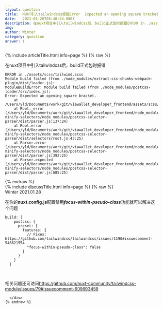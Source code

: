 ```yaml
---
layout: question
title:  NUXT引入tailwindcss报错Error  Expected an opening square bracket.
date:   2021-01-28T08:48:24.000Z
description: 在nuxt项目中引入tailwindcss后，build正式包时报错ERROR in ./assets/scss/tailwind.scssModule b...
img: 
author: Winter
category: question
answer: 1
---
```

<div class="article-root">
  <div class="article">
    {% include articleTitle.html info=page %}
    {% raw %}
    <div class="article-content"><p>在nuxt项目中引入tailwindcss后，build正式包时报错</p><pre><code class="language-plaintext">ERROR in ./assets/scss/tailwind.scss
Module build failed (from ./node_modules/extract-css-chunks-webpack-plugin/dist/loader.js):
ModuleBuildError: Module build failed (from ./node_modules/postcss-loader/src/index.js):
Error: Expected an opening square bracket.
    at /Users/yld/Documents/work/git/viawallet_developer_frontend/assets/scss/tailwind.scss:1:37
    at Root._error (/Users/yld/Documents/work/git/viawallet_developer_frontend/node_modules/postcss-minify-selectors/node_modules/postcss-selector-parser/dist/parser.js:137:24)
    at Root.error (/Users/yld/Documents/work/git/viawallet_developer_frontend/node_modules/postcss-minify-selectors/node_modules/postcss-selector-parser/dist/selectors/root.js:43:25)
    at Parser.error (/Users/yld/Documents/work/git/viawallet_developer_frontend/node_modules/postcss-minify-selectors/node_modules/postcss-selector-parser/dist/parser.js:392:25)
    at Parser.expected (/Users/yld/Documents/work/git/viawallet_developer_frontend/node_modules/postcss-minify-selectors/node_modules/postcss-selector-parser/dist/parser.js:685:25)</code></pre></div>
    {% endraw %}
  </div>

  <div class="discuss-wrapper">
    {% include discussTitle.html info=page %}
    {% raw %}
    <div class="discuss-item">
        <div class="discuss-parent">
          <div class="discuss-meta">
            <span class="discuss-user">Winter</span>
            <span class="discuss-time">2021.01.28</span>
          </div>
          <div class="discuss-comment"><p>在你的<strong>nuxt.config.js</strong>配置禁用<i><strong>focus-within-pseudo-class</strong></i>功能就可以解决这个问题</p><pre><code class="language-javascript">build: {
    postcss: {
      preset: {
        features: {
          // Fixes: https://github.com/tailwindcss/tailwindcss/issues/1190#issuecomment-546621554
          "focus-within-pseudo-class": false
        }
      }
    }
  }</code></pre><p>&nbsp;</p><p>相关问题还可访问<a href="https://github.com/nuxt-community/tailwindcss-module/issues/79#issuecomment-609693459">https://github.com/nuxt-community/tailwindcss-module/issues/79#issuecomment-609693459</a></p></div>
        </div>
        
      </div>
    {% endraw %}
  </div>
<div>
